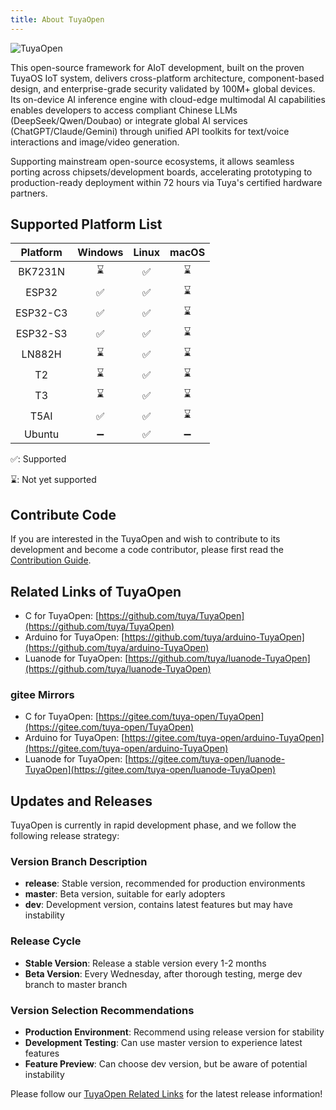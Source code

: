 ```yaml
---
title: About TuyaOpen
---
```


![TuyaOpen](https://images.tuyacn.com/fe-static/docs/img/c128362b-eb25-4512-b5f2-ad14aae2395c.jpg)

This open-source framework for AIoT development, built on the proven TuyaOS IoT system, delivers cross-platform architecture, component-based design, and enterprise-grade security validated by 100M+ global devices. Its on-device AI inference engine with cloud-edge multimodal AI capabilities enables developers to access compliant Chinese LLMs (DeepSeek/Qwen/Doubao) or integrate global AI services (ChatGPT/Claude/Gemini) through unified API toolkits for text/voice interactions and image/video generation.

Supporting mainstream open-source ecosystems, it allows seamless porting across chipsets/development boards, accelerating prototyping to production-ready deployment within 72 hours via Tuya's certified hardware partners.

## Supported Platform List

| Platform | Windows | Linux | macOS |
| :------: | :-----: | :---: | :---: |
| BK7231N  |    ⌛️    |   ✅   |   ⌛️   |
|  ESP32   |    ✅    |   ✅   |   ⌛️   |
| ESP32-C3 |    ✅    |   ✅   |   ⌛️   |
| ESP32-S3 |    ✅    |   ✅   |   ⌛️   |
|  LN882H  |    ⌛️    |   ✅   |   ⌛️   |
|    T2    |    ⌛️    |   ✅   |   ⌛️   |
|    T3    |    ⌛️    |   ✅   |   ⌛️   |
|   T5AI   |    ✅    |   ✅   |   ⌛️   |
|  Ubuntu  |    ➖    |   ✅   |   ➖   |

✅: Supported

⌛️: Not yet supported

## Contribute Code

If you are interested in the TuyaOpen and wish to contribute to its development and become a code contributor, please first read the [Contribution Guide](./contribute/contribute-guide.md).

## Related Links of TuyaOpen

- C for TuyaOpen: [https://github.com/tuya/TuyaOpen](https://github.com/tuya/TuyaOpen)
- Arduino for TuyaOpen: [https://github.com/tuya/arduino-TuyaOpen](https://github.com/tuya/arduino-TuyaOpen)
- Luanode for TuyaOpen: [https://github.com/tuya/luanode-TuyaOpen](https://github.com/tuya/luanode-TuyaOpen)

### gitee Mirrors

- C for TuyaOpen: [https://gitee.com/tuya-open/TuyaOpen](https://gitee.com/tuya-open/TuyaOpen)
- Arduino for TuyaOpen: [https://gitee.com/tuya-open/arduino-TuyaOpen](https://gitee.com/tuya-open/arduino-TuyaOpen)
- Luanode for TuyaOpen: [https://gitee.com/tuya-open/luanode-TuyaOpen](https://gitee.com/tuya-open/luanode-TuyaOpen)


## Updates and Releases

TuyaOpen is currently in rapid development phase, and we follow the following release strategy:

### Version Branch Description

- **release**: Stable version, recommended for production environments
- **master**: Beta version, suitable for early adopters
- **dev**: Development version, contains latest features but may have instability

### Release Cycle

- **Stable Version**: Release a stable version every 1-2 months
- **Beta Version**: Every Wednesday, after thorough testing, merge dev branch to master branch

### Version Selection Recommendations

- **Production Environment**: Recommend using release version for stability
- **Development Testing**: Can use master version to experience latest features
- **Feature Preview**: Can choose dev version, but be aware of potential instability

Please follow our [TuyaOpen Related Links](#related-links-of-tuyaopen) for the latest release information!